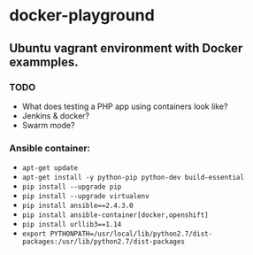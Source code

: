# docker-playground

## Ubuntu vagrant environment with Docker exammples.

### TODO

* What does testing a PHP app using containers look like?
* Jenkins & docker?
* Swarm mode?

### Ansible container:

* `apt-get update`
* `apt-get install -y python-pip python-dev build-essential`
* `pip install --upgrade pip`
* `pip install --upgrade virtualenv`
* `pip install ansible==2.4.3.0`
* `pip install ansible-container[docker,openshift]`
* `pip install urllib3==1.14`
* `export PYTHONPATH=/usr/local/lib/python2.7/dist-packages:/usr/lib/python2.7/dist-packages`
